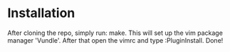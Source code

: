 # Installation

After cloning the repo, simply run: make. This will set up the vim package manager 'Vundle'. After that open the vimrc and type :PluginInstall. Done!
